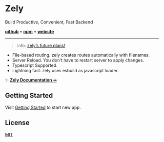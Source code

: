 # Zely

Build Productive, Convenient, Fast Backend

[**github**](https://github.com/zely-js/zely) • [**npm**](https://npmjs.com/package/zely) • [**website**](https://zely.vercel.app/)

---

> info: [zely’s future plans!](https://zely.vercel.app/blog/24-06-13)

- File-based routing. zely creates routes automatically with filenames.
- Server Reload. You don't have to restart server to apply changes.
- Typescript Supported.
- Lightning fast. zely uses esbuild as javascript loader.

✨ [**Zely Documentation ➞**](https://zely.vercel.app)

## Getting Started

Visit [Getting Started](https://zely.vercel.app/docs/getting-started) to start new app.

## License

[MIT](/LICENSE)
